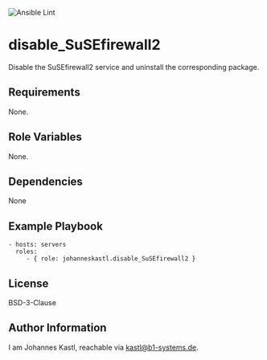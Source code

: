 ![Ansible Lint](https://github.com/johanneskastl/ansible-role-disable_SuSEfirewall2/workflows/Ansible%20Lint/badge.svg)

disable_SuSEfirewall2
=========

Disable the SuSEfirewall2 service and uninstall the corresponding package.

Requirements
------------

None.

Role Variables
--------------

None.

Dependencies
------------

None

Example Playbook
----------------

    - hosts: servers
      roles:
         - { role: johanneskastl.disable_SuSEfirewall2 }

License
-------

BSD-3-Clause

Author Information
------------------

I am Johannes Kastl, reachable via kastl@b1-systems.de.
